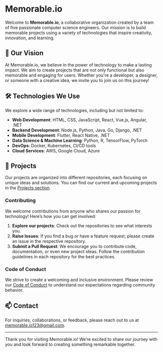 # Memorable.io

Welcome to **Memorable.io**, a collaborative organization created by a team of five passionate computer science engineers. Our mission is to build memorable projects using a variety of technologies that inspire creativity, innovation, and learning.

## 🚀 Our Vision

At Memorable.io, we believe in the power of technology to make a lasting impact. We aim to create projects that are not only functional but also memorable and engaging for users. Whether you're a developer, a designer, or someone with a creative idea, we invite you to join us on this journey!

## 🛠️ Technologies We Use

We explore a wide range of technologies, including but not limited to:

- **Web Development**: HTML, CSS, JavaScript, React, Vue.js, Angular, .NET
- **Backend Development**: Node.js, Python, Java, Go, Django, .NET
- **Mobile Development**: Flutter, React Native, .NET
- **Data Science & Machine Learning**: Python, R, TensorFlow, PyTorch
- **DevOps**: Docker, Kubernetes, CI/CD tools
- **Cloud Services**: AWS, Google Cloud, Azure

## 📂 Projects

Our projects are organized into different repositories, each focusing on unique ideas and solutions. You can find our current and upcoming projects in the [Projects section](https://github.com/memorable-io).

### Contributing

We welcome contributions from anyone who shares our passion for technology! Here’s how you can get involved:

1. **Explore our projects**: Check out the repositories to see what interests you.
2. **Raise Issues**: If you find a bug or have a feature request, please create an issue in the respective repository.
3. **Submit a Pull Request**: We encourage you to contribute code, documentation, or even new project ideas. Follow the contribution guidelines in each repository for the best practices.

### Code of Conduct

We strive to create a welcoming and inclusive environment. Please review our [Code of Conduct](CODE_OF_CONDUCT.md) to understand our expectations regarding community behavior.

## 📫 Contact

For inquiries, collaborations, or feedback, please reach out to us at [memorable.io123@gmail.com](mailto:memorable.io123@gmail.com).

---

Thank you for visiting Memorable.io! We’re excited to share our journey with you and look forward to creating something remarkable together.
